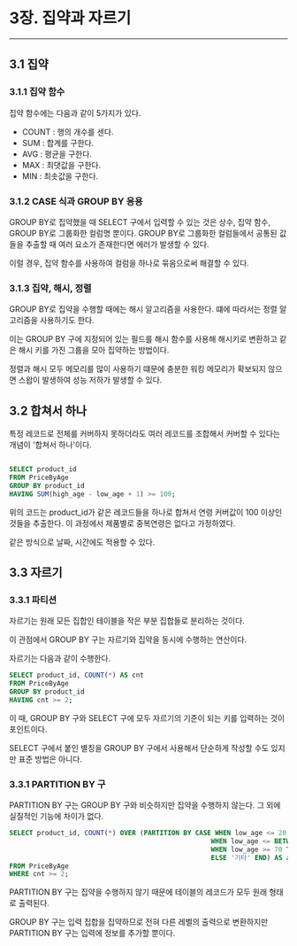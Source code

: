 # 3장. 집약과 자르기

---

## 3.1 집약

### 3.1.1 집약 함수
집약 함수에는 다음과 같이 5가지가 있다.
- COUNT : 행의 개수를 센다.
- SUM : 합계를 구한다.
- AVG : 평균을 구한다.
- MAX : 최댓값을 구한다.
- MIN : 최솟값을 구한다.

### 3.1.2 CASE 식과 GROUP BY 응용
GROUP BY로 집약했을 때 SELECT 구에서 입력할 수 있는 것은 상수, 집약 함수, GROUP BY로 그룹화한 컬럼명 뿐이다. 
GROUP BY로 그룹화한 컬럼들에서 공통된 값들을 추출할 때 여러 요소가 존재한다면 에러가 발생할 수 있다.

이럴 경우, 집약 함수를 사용하여 컬럼을 하나로 묶음으로써 해결할 수 있다.

### 3.1.3 집약, 해시, 정렬
GROUP BY로 집약을 수행할 때에는 해시 알고리즘을 사용한다. 떄에 따라서는 정렬 알고리즘을 사용하기도 한다.

이는 GROUP BY 구에 지정되어 있는 필드를 해시 함수를 사용해 해시키로 변환하고 같은 해시 키를 가진 그룹을 모아 집약하는 방법이다.

정렬과 해시 모두 메모리를 많이 사용하기 떄문에 충분한 워킹 메모리가 확보되지 않으면 스왑이 발생하여 성능 저하가 발생할 수 있다.

## 3.2 합쳐서 하나
특정 레코드로 전체를 커버하지 못하더라도 여러 레코드를 조합해서 커버할 수 있다는 개념이 '합쳐서 하나'이다.

```sql

SELECT product_id
FROM PriceByAge
GROUP BY product_id
HAVING SUM(high_age - low_age + 1) >= 100;
```

위의 코드는 product_id가 같은 레코드들을 하나로 합쳐서 연령 커버값이 100 이상인 것들을 추출한다. 이 과정에서 제품별로 중복연령은 없다고 가정하였다.

같은 방식으로 날짜, 시간에도 적용할 수 있다.

## 3.3 자르기

### 3.3.1 파티션
자르기는 원래 모든 집합인 테이블을 작은 부분 집합들로 분리하는 것이다.

이 관점에서 GROUP BY 구는 자르기와 집약을 동시에 수행하는 연산이다.

자르기는 다음과 같이 수행한다.

```sql
SELECT product_id, COUNT(*) AS cnt
FROM PriceByAge
GROUP BY product_id
HAVING cnt >= 2;
```

이 때, GROUP BY 구와 SELECT 구에 모두 자르기의 기준이 되는 키를 입력하는 것이 포인트이다.

SELECT 구에서 붙인 별칭을 GROUP BY 구에서 사용해서 단순하게 작성할 수도 있지만 표준 방법은 아니다.

### 3.3.1 PARTITION BY 구

PARTITION BY 구는 GROUP BY 구와 비슷하지만 집약을 수행하지 않는다. 그 외에 실질적인 기능에 차이가 없다.

```sql
SELECT product_id, COUNT(*) OVER (PARTITION BY CASE WHEN low_age <= 20 THEN '어린이'
                                                   WHEN low_age <= BETWEEN 20 AND 69 THEN '성인'
                                                   WHEN low_age >= 70 THEN '노인'
                                                   ELSE '기타' END) AS age_group
FROM PriceByAge
WHERE cnt >= 2;
```

PARTITION BY 구는 집약을 수행하지 않기 때문에 테이블의 레코드가 모두 원래 형태로 출력된다.

GROUP BY 구는 입력 집합을 집약하므로 전혀 다른 레벨의 출력으로 변환하지만 PARTITION BY 구는 입력에 정보를 추가할 뿐이다.
